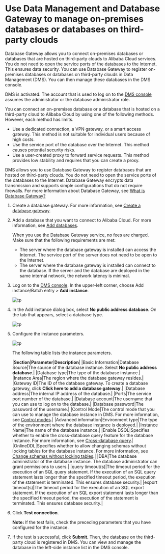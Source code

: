# Use Data Management and Database Gateway to manage on-premises databases or databases on third-party clouds

Database Gateway allows you to connect on-premises databases or databases that are hosted on third-party clouds to Alibaba Cloud services. You do not need to open the service ports of the databases to the Internet. This ensures data security. You can use Database Gateway to register on-premises databases or databases on third-party clouds in Data Management \(DMS\). You can then manage these databases in the DMS console.

DMS is activated. The account that is used to log on to the [DMS console](https://dms.alibabacloud.com/) assumes the administrator or the database administrator role.

You can connect an on-premises database or a database that is hosted on a third-party cloud to Alibaba Cloud by using one of the following methods. However, each method has limits.

-   Use a dedicated connection, a VPN gateway, or a smart access gateway. This method is not suitable for individual users because of high costs.
-   Use the service port of the database over the Internet. This method causes potential security risks.
-   Use a user-created proxy to forward service requests. This method provides low stability and requires that you can create a proxy.

DMS allows you to use Database Gateway to register databases that are hosted on third-party clouds. You do not need to open the service ports of the databases to the Internet. Database Gateway encrypts data transmission and supports simple configurations that do not require firewalls. For more information about Database Gateway, see [What is Database Gateway?](~~124253~~)

1.  Create a database gateway. For more information, see [Create a database gateway](~~122129~~).

2.  Add a database that you want to connect to Alibaba Cloud. For more information, see [Add databases](~~123189~~).

    When you use the Database Gateway service, no fees are charged. Make sure that the following requirements are met:

    -   The server where the database gateway is installed can access the Internet. The service port of the server does not need to be open to the Internet.
    -   The server where the database gateway is installed can connect to the database. If the server and the database are deployed in the same internal network, the network latency is minimal.
3.  Log on to the [DMS console](https://dms.alibabacloud.com/). In the upper-left corner, choose Add instance/Batch entry \> **Add instance**.

    ![tp](../images/p141335.png)

4.  In the Add instance dialog box, select **No public address database**. On the tab that appears, select a database type.

    ![tp](../images/p141336.png)

5.  Configure the instance parameters.

    ![tp](../images/p141337.png)

    The following table lists the instance parameters.

    |**Section**|**Parameter**|**Description**|
    |Basic Information|Database Source|The source of the database instance. Select **No public address database**.|
    |Database type|The type of the database instance.|
    |Instance Area|The region where the database gateway resides.|
    |Gateway ID|The ID of the database gateway. To create a database gateway, click **Click here to add a database gateway**.|
    |Database address|The internal IP address of the database.|
    |Ports|The service port number of the database.|
    |Database account|The username that you can use to log on to the database.|
    |Database password|The password of the username.|
    |Control Mode|The control mode that you can use to manage the database instance in DMS. For more information, see [Control modes](~~151629~~).|
    |Advanced information|Environment type|The type of the environment where the database instance is deployed.|
    |Instance Name|The name of the database instance.|
    |Enable DSQL|Specifies whether to enable the cross-database query feature for the database instance. For more information, see [Cross-database query](~~127641~~).|
    |OnlineDDL|Specifies whether to allow changing schemas without locking tables for the database instance. For more information, see [Change schemas without locking tables](~~98373~~).|
    |DBA|The database administrator of the database instance. The database administrator can grant permissions to users.|
    |query timeout\(s\)|The timeout period for the execution of an SQL query statement. If the execution of an SQL query statement lasts longer than the specified timeout period, the execution of the statement is terminated. This ensures database security.|
    |export timeout\(s\)|The timeout period for the execution of an SQL export statement. If the execution of an SQL export statement lasts longer than the specified timeout period, the execution of the statement is terminated. This ensures database security.|

6.  Click **Test connection**.

    **Note:** If the test fails, check the preceding parameters that you have configured for the instance.

7.  If the test is successful, click **Submit**. Then, the database on the third-party cloud is registered in DMS. You can view and manage the database in the left-side instance list in the DMS console.



